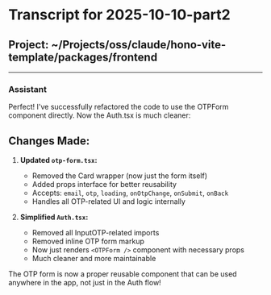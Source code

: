 # Transcript for 2025-10-10-part2

## Project: ~/Projects/oss/claude/hono-vite-template/packages/frontend
---

### Assistant

Perfect! I've successfully refactored the code to use the OTPForm component directly. Now the Auth.tsx is much cleaner:

## Changes Made:

1. **Updated `otp-form.tsx`:**
   - Removed the Card wrapper (now just the form itself)
   - Added props interface for better reusability
   - Accepts: `email`, `otp`, `loading`, `onOtpChange`, `onSubmit`, `onBack`
   - Handles all OTP-related UI and logic internally

2. **Simplified `Auth.tsx`:**
   - Removed all InputOTP-related imports
   - Removed inline OTP form markup
   - Now just renders `<OTPForm />` component with necessary props
   - Much cleaner and more maintainable

The OTP form is now a proper reusable component that can be used anywhere in the app, not just in the Auth flow!
